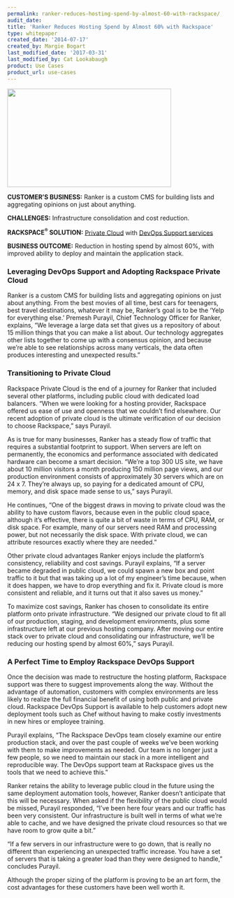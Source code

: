 ```yaml
---
permalink: ranker-reduces-hosting-spend-by-almost-60-with-rackspace/
audit_date:
title: 'Ranker Reduces Hosting Spend by Almost 60% with Rackspace'
type: whitepaper
created_date: '2014-07-17'
created_by: Margie Bogart
last_modified_date: '2017-03-31'
last_modified_by: Cat Lookabaugh
product: Use Cases
product_url: use-cases
---
```


<a href="http://www.ranker.com/">
   <img src="{% asset_path use-cases/ranker-reduces-hosting-spend-by-almost-60-with-rackspace/Rankerlogo.jpg %}" width="375" height="225" />
</a>

**CUSTOMER’S BUSINESS:** Ranker is a custom CMS for building lists and
aggregating opinions on just about anything.

**CHALLENGES:** Infrastructure consolidation and cost reduction.

**RACKSPACE<sup>&reg;</sup> SOLUTION:** [Private
Cloud](http://www.rackspace.com/cloud/private/) with [DevOps Support
services](http://www.rackspace.com/devops/)

**BUSINESS OUTCOME:** Reduction in hosting spend by almost 60%, with
improved ability to deploy and maintain the application stack.

### Leveraging DevOps Support and Adopting Rackspace Private Cloud

Ranker is a custom CMS for building lists and aggregating opinions on
just about anything. From the best movies of all time, best cars for
teenagers, best travel destinations, whatever it may be, Ranker’s goal
is to be the ‘Yelp for everything else.’ Premesh Purayil, Chief
Technology Officer for Ranker, explains, “We leverage a large data set
that gives us a repository of about 15 million things that you can make
a list about. Our technology aggregates other lists together to come up
with a consensus opinion, and because we’re able to see relationships
across many verticals, the data often produces interesting and
unexpected results.”

### Transitioning to Private Cloud

Rackspace Private Cloud is the end of a journey for Ranker that included
several other platforms, including public cloud with dedicated load
balancers. “When we were looking for a hosting provider, Rackspace
offered us ease of use and openness that we couldn’t find elsewhere. Our
recent adoption of private cloud is the ultimate verification of our
decision to choose Rackspace,” says Purayil.

As is true for many businesses, Ranker has a steady flow of traffic that
requires a substantial footprint to support. When servers are left on
permanently, the economics and performance associated with dedicated
hardware can become a smart decision. “We’re a top 300 US site, we have
about 10 million visitors a month producing 150 million page views, and
our production environment consists of approximately 30 servers which
are on 24 x 7. They’re always up, so paying for a dedicated amount of
CPU, memory, and disk space made sense to us,” says Purayil.

He continues, “One of the biggest draws in moving to private cloud was
the ability to have custom flavors, because even in the public cloud
space, although it’s effective, there is quite a bit of waste in terms
of CPU, RAM, or disk space. For example, many of our servers need RAM
and processing power, but not necessarily the disk space. With private
cloud, we can attribute resources exactly where they are needed.”

Other private cloud advantages Ranker enjoys include the platform’s
consistency, reliability and cost savings. Purayil explains, “If a
server became degraded in public cloud, we could spawn a new box and
point traffic to it but that was taking up a lot of my engineer’s time
because, when it does happen, we have to drop everything and fix it.
Private cloud is more consistent and reliable, and it turns out that it
also saves us money.”

To maximize cost savings, Ranker has chosen to consolidate its entire
platform onto private infrastructure. “We designed our private cloud to
fit all of our production, staging, and development environments, plus
some infrastructure left at our previous hosting company. After moving
our entire stack over to private cloud and consolidating our
infrastructure, we’ll be reducing our hosting spend by almost 60%,” says
Purayil.

### A Perfect Time to Employ Rackspace DevOps Support

Once the decision was made to restructure the hosting platform,
Rackspace support was there to suggest improvements along the way.
Without the advantage of automation, customers with complex environments
are less likely to realize the full financial benefit of using both
public and private cloud. Rackspace DevOps Support is available to help
customers adopt new deployment tools such as Chef without having to make
costly investments in new hires or employee training.

Purayil explains, “The Rackspace DevOps team closely examine our entire
production stack, and over the past couple of weeks we’ve been working
with them to make improvements as needed. Our team is no longer just a
few people, so we need to maintain our stack in a more intelligent and
reproducible way. The DevOps support team at Rackspace gives us the
tools that we need to achieve this.”

Ranker retains the ability to leverage public cloud in the future using
the same deployment automation tools, however, Ranker doesn’t anticipate
that this will be necessary. When asked if the flexibility of the public
cloud would be missed, Purayil responded, “I’ve been here four years and
our traffic has been very consistent. Our infrastructure is built well
in terms of what we’re able to cache, and we have designed the private
cloud resources so that we have room to grow quite a bit.”

“If a few servers in our infrastructure were to go down, that is really
no different than experiencing an unexpected traffic increase. You have
a set of servers that is taking a greater load than they were designed
to handle,” concludes Purayil.

Although the proper sizing of the platform is proving to be an art form,
the cost advantages for these customers have been well worth it.
